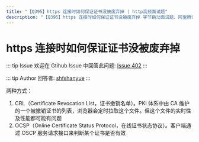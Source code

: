 ```yaml
---
title: "【Q395】https 连接时如何保证证书没被废弃掉 | http高频面试题"
description: "【Q395】https 连接时如何保证证书没被废弃掉 字节跳动面试题、阿里腾讯面试题、美团小米面试题。"
---
```


# https 连接时如何保证证书没被废弃掉

::: tip Issue
欢迎在 Gtihub Issue 中回答此问题: [Issue 402](https://github.com/shfshanyue/Daily-Question/issues/402)
:::

::: tip Author
回答者: [shfshanyue](https://github.com/shfshanyue)
:::

两种方式：

1. CRL（Certificate Revocation List，证书撤销名单）。PKI 体系中由 CA 维护的一个被撤销证书的列表，浏览器会定时拉取这个文件。但这个文件的实时性及性能都可能有问题
1. OCSP（Online Certificate Status Protocol，在线证书状态协议）。客户端通过 OSCP 服务请求接口来判断某个证书是否有效
